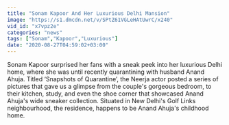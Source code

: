 ```yaml
---
title: "Sonam Kapoor And Her Luxurious Delhi Mansion"
image: "https://s1.dmcdn.net/v/SPtZ61VGLeHAtUwrC/x240"
vid_id: "x7vpz2e"
categories: "news"
tags: ["Sonam","Kapoor","Luxurious"]
date: "2020-08-27T04:59:02+03:00"
---
```

Sonam Kapoor surprised her fans with a sneak peek into her luxurious Delhi home, where she was until recently quarantining with husband Anand Ahuja. Titled ‘Snapshots of Quarantine’, the Neerja actor posted a series of pictures that gave us a glimpse from the couple's gorgeous bedroom, to their kitchen, study, and even the shoe corner that showcased Anand Ahuja's wide sneaker collection. Situated in New Delhi's Golf Links neighbourhood, the residence, happens to be Anand Ahuja's childhood home.
